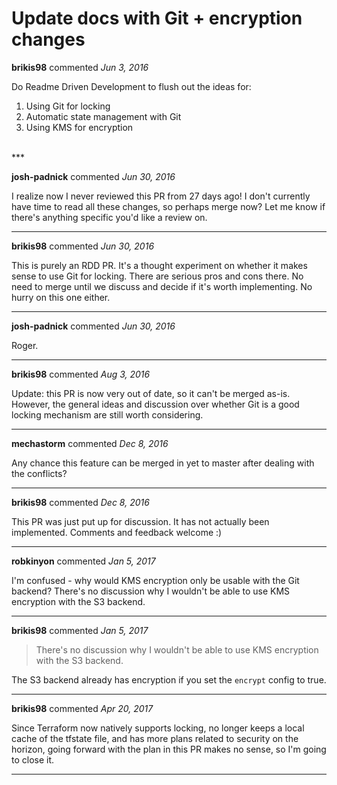 # Update docs with Git + encryption changes

**brikis98** commented *Jun 3, 2016*

Do Readme Driven Development to flush out the ideas for:
1. Using Git for locking
2. Automatic state management with Git
3. Using KMS for encryption

<br />
***


**josh-padnick** commented *Jun 30, 2016*

I realize now I never reviewed this PR from 27 days ago! I don't currently have time to read all these changes, so perhaps merge now? Let me know if there's anything specific you'd like a review on.

***

**brikis98** commented *Jun 30, 2016*

This is purely an RDD PR. It's a thought experiment on whether it makes sense to use Git for locking. There are serious pros and cons there. No need to merge until we discuss and decide if it's worth implementing. No hurry on this one either.

***

**josh-padnick** commented *Jun 30, 2016*

Roger.

***

**brikis98** commented *Aug 3, 2016*

Update: this PR is now very out of date, so it can't be merged as-is. However, the general ideas and discussion over whether Git is a good locking mechanism are still worth considering.

***

**mechastorm** commented *Dec 8, 2016*

Any chance this feature can be merged in yet to master after dealing with the conflicts?
***

**brikis98** commented *Dec 8, 2016*

This PR was just put up for discussion. It has not actually been implemented. Comments and feedback welcome :)
***

**robkinyon** commented *Jan 5, 2017*

I'm confused - why would KMS encryption only be usable with the Git backend? There's no discussion why I wouldn't be able to use KMS encryption with the S3 backend.
***

**brikis98** commented *Jan 5, 2017*

> There's no discussion why I wouldn't be able to use KMS encryption with the S3 backend.

The S3 backend already has encryption if you set the `encrypt` config to true.
***

**brikis98** commented *Apr 20, 2017*

Since Terraform now natively supports locking, no longer keeps a local cache of the tfstate file, and has more plans related to security on the horizon, going forward with the plan in this PR makes no sense, so I'm going to close it.
***

